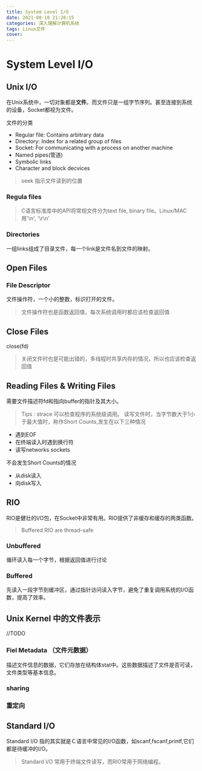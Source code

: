 ```yaml
---
title: System Level I/O
date: 2021-08-10 21:28:15
categories: 深入理解计算机系统
tags: Linux文件
cover:
---
```



# System Level I/O

## Unix I/O

在Unix系统中，一切对象都是**文件**。而文件只是一组字节序列。甚至连接到系统的设备，Socket都视为文件。

文件的分类
- Regular file: Contains arbitrary data
- Directory: Index for a related group of files
- Socket: For communicating with a process on another machine
- Named pipes(管道)
- Symbolic links
- Character and block decvices

> seek 指示文件读到的位置

### Regula files 
> C语言标准库中的API将常规文件分为text file, binary file。Linux/MAC 用'\n', '\r\n'

### Directories
一组links组成了目录文件，每一个link是文件名到文件的映射。

## Open Files

### **File Descriptor**
文件操作符，一个小的整数，标识打开的文件。
> 文件操作符也是函数返回值，每次系统调用时都应该检查返回值

## Close Files
close(fd)

> 关闭文件时也是可能出错的，多线程时共享内存的情况，所以也应该检查返回值

## Reading Files & Writing Files
需要文件描述符fd和指向buffer的指针及其大小。
> Tips : strace 可以检查程序的系统级调用。
读写文件时，当字节数大于1小于最大值时，称作Short Counts,发生在以下三种情况

- 遇到EOF
- 在终端读入时遇到换行符
- 读写networks sockets

不会发生Short Counts的情况
- 从disk读入
- 向disk写入

## RIO
RIO是健壮的I/O包，在Socket中非常有用。RIO提供了非缓存和缓存的两类函数。
> Buffered RIO are thread-safe

### Unbuffered
循环读入每一个字节，根据返回值进行讨论

### Buffered
先读入一段字节到缓冲区，通过指针访问读入字节，避免了重复调用系统的I/O函数，提高了效率。


## Unix Kernel 中的文件表示
//TODO

### Fiel Metadata （文件元数据）
描述文件信息的数据，它们存放在结构体stat中。这些数据描述了文件是否可读，文件类型等基本信息。


### sharing

### 重定向


## Standard I/O
Standard I/O 指的其实就是Ｃ语言中常见的I/O函数，如scanf,fscanf,printf,它们都是待缓冲的I/O。

> Standard I/O 常用于终端文件读写，而RIO常用于网络编程。




